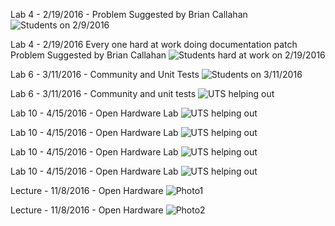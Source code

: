 
Lab 4 - 2/19/2016 - Problem Suggested by Brian Callahan
![Students on 2/9/2016](https://github.com/rcos/CSCI2963-01/blob/master/lab4.jpg)

Lab 4 - 2/19/2016 Every one hard at work doing documentation patch  Problem Suggested by Brian Callahan
![Students hard at work on 2/19/2016](https://github.com/rcos/CSCI2963-01/blob/master/lab4-2.jpg)

Lab 6 - 3/11/2016  - Community and Unit Tests
![Students on 3/11/2016](https://github.com/rcos/CSCI2963-01/blob/master/Photos/20160311_123714.jpg)

Lab 6 - 3/11/2016 - Community and unit tests
![UTS helping out](https://github.com/rcos/CSCI2963-01/blob/master/Photos/20160311_123732.jpg)

Lab 10 - 4/15/2016 - Open Hardware Lab
![UTS helping out](https://github.com/rcos/CSCI2963-01/blob/master/Photos/lab10-11.jpg)

Lab 10 - 4/15/2016 - Open Hardware Lab
![UTS helping out](https://github.com/rcos/CSCI2963-01/blob/master/Photos/lab10-13.jpg)

Lab 10 - 4/15/2016 - Open Hardware Lab
![UTS helping out](https://github.com/rcos/CSCI2963-01/blob/master/Photos/lab10-14.jpg)

Lab 10 - 4/15/2016 - Open Hardware Lab
![UTS helping out](https://github.com/rcos/CSCI2963-01/blob/master/Photos/lab10-15.jpg)

Lecture - 11/8/2016 - Open Hardware 
![Photo1](https://github.com/rcos/CSCI2961-01-Fall2016/blob/master/Photos/OpenSourceHardwareLecture.JPG)

Lecture - 11/8/2016 - Open Hardware
![Photo2](https://github.com/rcos/CSCI2961-01-Fall2016/blob/master/Photos/OpenSourceHardwareLecture2.JPG)
